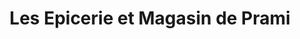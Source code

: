 ---
title: "Les Epicerie et Magasin de Prami"
url: /puducherry/les-epicerie-et-magasin-de-prami/
shop: Lebensmittel
---